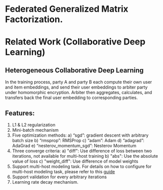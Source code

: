# Federated Generalized Matrix Factorization.


# Related Work (Collaborative Deep Learning)


## Heterogeneous Collaborative Deep Learning







In the training process, party A and party B each compute their own user and item embeddings, and send their user embeddings to arbiter party under homomorphic encryption. Arbiter then aggregates, calculates, and transfers back the final user embedding to corresponding parties. 

## Features:
1. L1 & L2 regularization
2. Mini-batch mechanism
3. Five optimization methods:
    a) “sgd”: gradient descent with arbitrary batch size
    b) “rmsprop”: RMSProp
    c) “adam”: Adam
    d) “adagrad”: AdaGrad
    e) “nesterov_momentum_sgd”: Nesterov Momentum
4. Three converge criteria:
 a) "diff": Use difference of loss between two iterations, not available for multi-host training
 b) "abs": Use the absolute value of loss
 c) "weight_diff": Use difference of model weights
5. Support multi-host modeling task. For details on how to configure for multi-host modeling task, please refer to this [guide](../../../doc/dsl_conf_setting_guide.md)
6. Support validation for every arbitrary iterations
7. Learning rate decay mechanism.